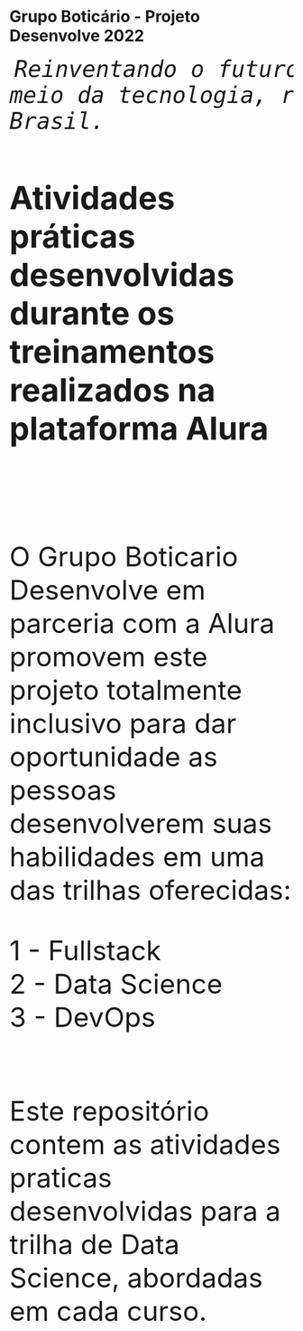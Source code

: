 # Grupo Boticário - Projeto Desenvolve 2022
<em><pre>     <font size = "+4">Reinventando o futuro das pessoas por meio da tecnologia, reduzindo as lacunas de gênero e raça no Brasil.</em></pre> 
<h3> Atividades práticas desenvolvidas durante os treinamentos realizados na plataforma Alura</h3>
<br>
<p> O Grupo Boticario Desenvolve em parceria com a Alura promovem este projeto totalmente inclusivo para dar oportunidade as pessoas desenvolverem suas habilidades em uma das trilhas oferecidas:</p> 
1 - Fullstack<br>
2 - Data Science<br>
3 - DevOps<br>
<br><p>Este repositório contem as atividades praticas desenvolvidas para a trilha de Data Science, abordadas em cada curso.
